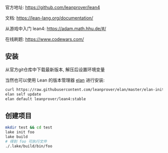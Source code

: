 

官方地址:
https://github.com/leanprover/lean4

文档:
https://lean-lang.org/documentation/

从游戏中入门 lean4:
https://adam.math.hhu.de/#/

在线刷题:
https://www.codewars.com/


## 安装
从官方git仓库中下载最新版本, 解压后设置环境变量 

当然也可以使用  Lean 的版本管理器 [elan](https://github.com/leanprover/elan) 进行安装:

```sh
curl https://raw.githubusercontent.com/leanprover/elan/master/elan-init.sh -sSf | sh
elan self update
elan default leanprover/lean4:stable
```

## 创建项目

```sh
mkdir test && cd test
lake init foo
lake build
# 得到 foo 可执行文件
./.lake/build/bin/foo
```

